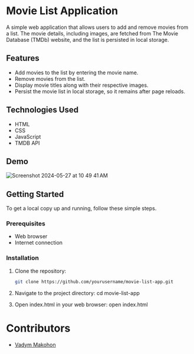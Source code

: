 # Movie List Application

A simple web application that allows users to add and remove movies from a list. The movie details, including images, are fetched from The Movie Database (TMDb) website, and the list is persisted in local storage.

## Features

- Add movies to the list by entering the movie name.
- Remove movies from the list.
- Display movie titles along with their respective images.
- Persist the movie list in local storage, so it remains after page reloads.

## Technologies Used

- HTML
- CSS
- JavaScript
- TMDB API

## Demo
![Screenshot 2024-05-27 at 10 49 41 AM](https://github.com/VadymMakohon/Movie-list-API/assets/138728243/97e12bc2-712b-4c85-a9e5-3cc1b980000f)

## Getting Started

To get a local copy up and running, follow these simple steps.

### Prerequisites

- Web browser
- Internet connection

### Installation

1. Clone the repository:
   ```sh
   git clone https://github.com/yourusername/movie-list-app.git
2. Navigate to the project directory: cd movie-list-app

3. Open index.html in your web browser: open index.html

# Contributors
- [Vadym Makohon](https://github.com/VadymMakohon)
